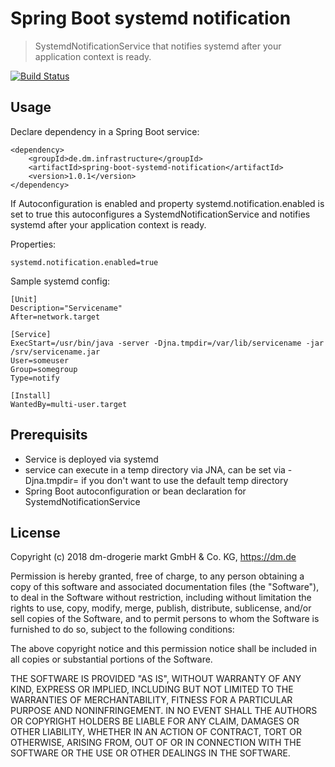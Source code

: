 # Spring Boot systemd notification

> SystemdNotificationService that notifies systemd after your application context is ready.

[![Build Status](https://travis-ci.org/dm-drogeriemarkt/spring-boot-systemd-notification.svg?branch=master)](https://travis-ci.org/dm-drogeriemarkt/spring-boot-systemd-notification)

## Usage

Declare dependency in a Spring Boot service:

    <dependency>
        <groupId>de.dm.infrastructure</groupId>
        <artifactId>spring-boot-systemd-notification</artifactId>
        <version>1.0.1</version>
    </dependency>

If Autoconfiguration is enabled and property systemd.notification.enabled is set to true this
autoconfigures a SystemdNotificationService and notifies systemd after your application context is ready.

Properties:

    systemd.notification.enabled=true

Sample systemd config:

    [Unit]
    Description="Servicename"
    After=network.target

    [Service]
    ExecStart=/usr/bin/java -server -Djna.tmpdir=/var/lib/servicename -jar /srv/servicename.jar
    User=someuser
    Group=somegroup
    Type=notify

    [Install]
    WantedBy=multi-user.target

## Prerequisits

* Service is deployed via systemd
* service can execute in a temp directory via JNA, can be set via -Djna.tmpdir= if you don't
  want to use the default temp directory
* Spring Boot autoconfiguration or bean declaration for SystemdNotificationService

## License

Copyright (c) 2018 dm-drogerie markt GmbH & Co. KG, https://dm.de

Permission is hereby granted, free of charge, to any person obtaining a copy
of this software and associated documentation files (the "Software"), to deal
in the Software without restriction, including without limitation the rights
to use, copy, modify, merge, publish, distribute, sublicense, and/or sell
copies of the Software, and to permit persons to whom the Software is
furnished to do so, subject to the following conditions:

The above copyright notice and this permission notice shall be included in all
copies or substantial portions of the Software.

THE SOFTWARE IS PROVIDED "AS IS", WITHOUT WARRANTY OF ANY KIND, EXPRESS OR
IMPLIED, INCLUDING BUT NOT LIMITED TO THE WARRANTIES OF MERCHANTABILITY,
FITNESS FOR A PARTICULAR PURPOSE AND NONINFRINGEMENT. IN NO EVENT SHALL THE
AUTHORS OR COPYRIGHT HOLDERS BE LIABLE FOR ANY CLAIM, DAMAGES OR OTHER
LIABILITY, WHETHER IN AN ACTION OF CONTRACT, TORT OR OTHERWISE, ARISING FROM,
OUT OF OR IN CONNECTION WITH THE SOFTWARE OR THE USE OR OTHER DEALINGS IN THE
SOFTWARE.
